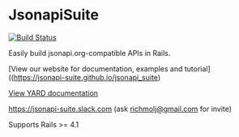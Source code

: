 # JsonapiSuite

[![Build Status](https://travis-ci.org/jsonapi-suite/jsonapi_suite.svg?branch=master)](https://travis-ci.org/jsonapi-suite/jsonapi_suite)

Easily build jsonapi.org-compatible APIs in Rails.

[View our website for documentation, examples and tutorial]((https://jsonapi-suite.github.io/jsonapi_suite)

[View YARD documentation](https://jsonapi-suite.github.io/jsonapi_compliable)

https://jsonapi-suite.slack.com (ask richmolj@gmail.com for invite)

Supports Rails >= 4.1
